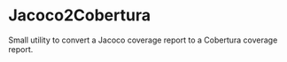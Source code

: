 # Jacoco2Cobertura

Small utility to convert a Jacoco coverage report to a Cobertura coverage report.
